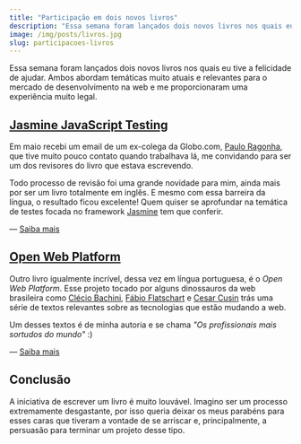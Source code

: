 ```yaml
---
title: "Participação em dois novos livros"
description: "Essa semana foram lançados dois novos livros nos quais eu tive a felicidade de ajudar. Ambos abordam temáticas muito atuais e relevantes para o mercado de desenvolvimento na web e me proporcionaram uma experiência muito legal."
image: /img/posts/livros.jpg
slug: participacoes-livros
---
```


Essa semana foram lançados dois novos livros nos quais eu tive a felicidade de ajudar. Ambos abordam temáticas muito atuais e relevantes para o mercado de desenvolvimento na web e me proporcionaram uma experiência muito legal.

<!-- more -->

## [Jasmine JavaScript Testing](http://www.amazon.com/Jasmine-JavaScript-Testing-ebook/dp/B00ESX15MW)

Em maio recebi um email de um ex-colega da Globo.com, [Paulo Ragonha](http://paulo.ragonha.me/blog/), que tive muito pouco contato quando trabalhava lá, me convidando para ser um dos revisores do livro que estava escrevendo.

Todo processo de revisão foi uma grande novidade para mim, ainda mais por ser um livro totalmente em inglês. E mesmo com essa barreira da língua, o resultado ficou excelente! Quem quiser se aprofundar na temática de testes focada no framework [Jasmine](http://pivotal.github.io/jasmine/) tem que conferir.

&mdash; [Saiba mais](http://www.amazon.com/Jasmine-JavaScript-Testing-ebook/dp/B00ESX15MW)

## [Open Web Platform](http://www.brasport.com.br/informatica-e-tecnologia/programacao-br-2-3-4-5-6/open-web-platform.html)

Outro livro igualmente incrível, dessa vez em língua portuguesa, é o *Open Web Platform*. Esse projeto tocado por alguns dinossauros da web brasileira como [Clécio Bachini](http://www.soyuz.com.br/), [Fábio Flatschart](http://www.flatschart.com/) e [Cesar Cusin](http://www.cusin.com.br/) trás uma série de textos relevantes sobre as tecnologias que estão mudando a web.

Um desses textos é de minha autoria e se chama *"Os profissionais mais sortudos do mundo"* :)

&mdash; [Saiba mais](http://www.brasport.com.br/informatica-e-tecnologia/programacao-br-2-3-4-5-6/open-web-platform.html)

## Conclusão

A iniciativa de escrever um livro é muito louvável. Imagino ser um processo extremamente desgastante, por isso queria deixar os meus parabéns para esses caras que tiveram a vontade de se arriscar e, principalmente, a persuasão para terminar um projeto desse tipo.